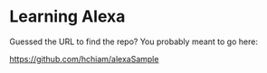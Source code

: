 # Learning Alexa

Guessed the URL to find the repo? You probably meant to go here:

<https://github.com/hchiam/alexaSample>
